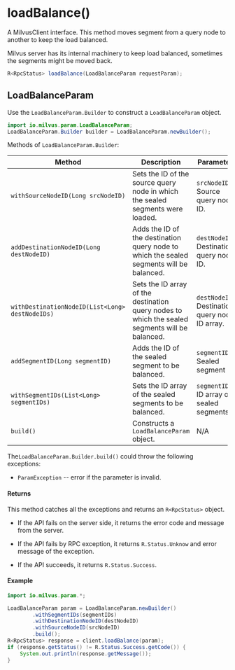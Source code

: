 # loadBalance()

A MilvusClient interface. This method moves segment from a query node to another to keep the load balanced. 

<div class="alert note"> 
Milvus server has its internal machinery to keep load balanced, sometimes the segments might be moved back.
</div>

```Java
R<RpcStatus> loadBalance(LoadBalanceParam requestParam);
```

## LoadBalanceParam

Use the `LoadBalanceParam.Builder` to construct a `LoadBalanceParam` object.

```Java
import io.milvus.param.LoadBalanceParam;
LoadBalanceParam.Builder builder = LoadBalanceParam.newBuilder();
```

Methods of `LoadBalanceParam.Builder`:

| Method                                          | Description                                                  | Parameters                                      |
| ----------------------------------------------- | ------------------------------------------------------------ | ----------------------------------------------- |
| `withSourceNodeID(Long srcNodeID)`              | Sets the ID of the source query node in which the sealed segments were loaded. | `srcNodeID`: Source query node ID.              |
| `addDestinationNodeID(Long destNodeID)`         | Adds the ID of the destination query node to which the sealed segments will be balanced. | `destNodeID`: Destination query node ID.        |
| `withDestinationNodeID(List<Long> destNodeIDs)` | Sets the ID array of the destination query nodes to which the sealed segments will be balanced. | `destNodeIDs`: Destination query node ID array. |
| `addSegmentID(Long segmentID)`                  | Adds the ID of the sealed segment to be balanced.               | `segmentID`: Sealed segment ID.               |
| `withSegmentIDs(List<Long> segmentIDs)`         | Sets the ID array of the sealed segments to be balanced.          | `segmentIDs`: ID array of sealed segments.         |
| `build()`                                       | Constructs a `LoadBalanceParam` object.                      | N/A                                             |

The`LoadBalanceParam.Builder.build()` could throw the following exceptions:

- `ParamException` -- error if the parameter is invalid.

#### Returns

This method catches all the exceptions and returns an `R<RpcStatus>` object.

- If the API fails on the server side, it returns the error code and message from the server.

- If the API fails by RPC exception, it returns `R.Status.Unknow` and error message of the exception.

- If the API succeeds, it returns `R.Status.Success`.

#### Example

```Java
import io.milvus.param.*;

LoadBalanceParam param = LoadBalanceParam.newBuilder()
        .withSegmentIDs(segmentIDs)
        .withDestinationNodeID(destNodeID)
        .withSourceNodeID(srcNodeID)
        .build();
R<RpcStatus> response = client.loadBalance(param);
if (response.getStatus() != R.Status.Success.getCode()) {
    System.out.println(response.getMessage());
}
```
